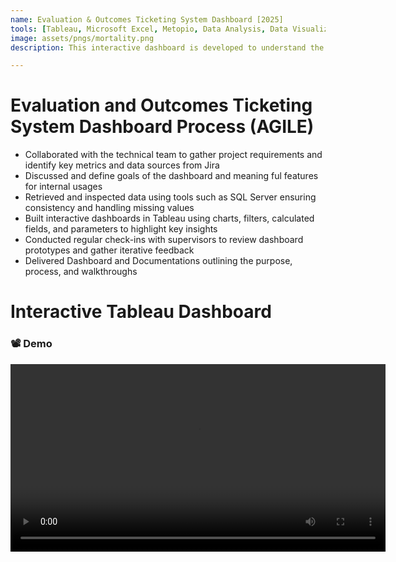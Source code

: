 ```yaml
---
name: Evaluation & Outcomes Ticketing System Dashboard [2025]
tools: [Tableau, Microsoft Excel, Metopio, Data Analysis, Data Visualization, Program Evaluation]
image: assets/pngs/mortality.png
description: This interactive dashboard is developed to understand the internal scope of work of Evalaution and Outcomes Team,visualizing system architecture and project scope and providing support for future development and planning

---
```


# Evaluation and Outcomes Ticketing System Dashboard Process (AGILE)

- Collaborated with the technical team to gather project requirements and identify key metrics and data sources from Jira 
- Discussed and define goals of the dashboard and meaning ful features for internal usages
- Retrieved and inspected data using tools such as SQL Server ensuring consistency and handling missing values
- Built interactive dashboards in Tableau using charts, filters, calculated fields, and parameters to highlight key insights
- Conducted regular check-ins with supervisors to review dashboard prototypes and gather iterative feedback
- Delivered Dashboard and Documentations outlining the purpose, process, and walkthroughs


# Interactive Tableau Dashboard

<h3>📽 Demo</h3>
<video width="600" controls>
  <source src="https://github.com/Donlapun/donlapun.github.io/blob/main/assets/E%26O_Dashboard_Recording.mp4" type="video/mp4">
  Your browser does not support the video tag.
</video>









